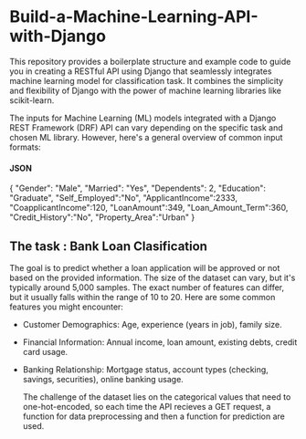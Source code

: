 # Build-a-Machine-Learning-API-with-Django

This repository provides a boilerplate structure and example code to guide you in creating a RESTful API using Django that seamlessly integrates machine learning model for classification task. It combines the simplicity and flexibility of Django with the power of machine learning libraries like scikit-learn.

The inputs for Machine Learning (ML) models integrated with a Django REST Framework (DRF) API can vary depending on the specific task and chosen ML library. However, here's a general overview of common input formats:
#### JSON

{
    "Gender": "Male",
    "Married": "Yes",
    "Dependents": 2,
    "Education": "Graduate",
    "Self_Employed":"No",
    "ApplicantIncome":2333,
    "CoapplicantIncome":120,
    "LoanAmount":349,
    "Loan_Amount_Term":360,
    "Credit_History":"No",
    "Property_Area":"Urban"
  } 
  
## The task : Bank Loan Clasification
The goal is to predict whether a loan application will be approved or not based on the provided information. The size of the dataset can vary, but it's typically around 5,000 samples. The exact number of features can differ, but it usually falls within the range of 10 to 20. Here are some common features you might encounter: 
- Customer Demographics: Age, experience (years in job), family size.
- Financial Information: Annual income, loan amount, existing debts, credit card usage.
- Banking Relationship: Mortgage status, account types (checking, savings, securities), online banking usage.<br>

  The challenge of the dataset lies on the categorical values that need to one-hot-encoded, so each time the API recieves a GET request, a function for data preprocessing and then a function for prediction are used.
